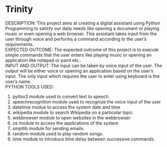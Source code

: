 # Trinity
DESCRIPTION:
This project aims at creating a digital assistant using Python Programming to satisfy our daily needs like opening a document or playing music or even opening a web browser. This assistant takes input from the user through voice and performs a command according to the user’s requirements.<br>
EXPECTED OUTCOME:
The expected outcome of this project is to execute simple commands that the user enters like playing music or opening an application like notepad or paint etc..<br>
INPUT AND OUTPUT:
The input can be taken by voice input of the user. The output will be either voice or opening an application based on the user’s input. The only input which requires the user to enter using keyboard is the user’s name.<br>
PYTHON TOOLS USED:
1.	pyttsx3 module used to convert text to speech.
2.	speechrecognition module used to recognize the voice input of the user
3.	datetime modue to access the system date and time
4.	wikipedia module to search Wikipedia on a particular topic
5.	webbrowser module to  open websites in the webbrowser
6.	os module to access the applications of the system
7.	smptlib module for sending emails.
8.	random module used to play random songs.
9.	time module to introduce time delay between successive commands.

